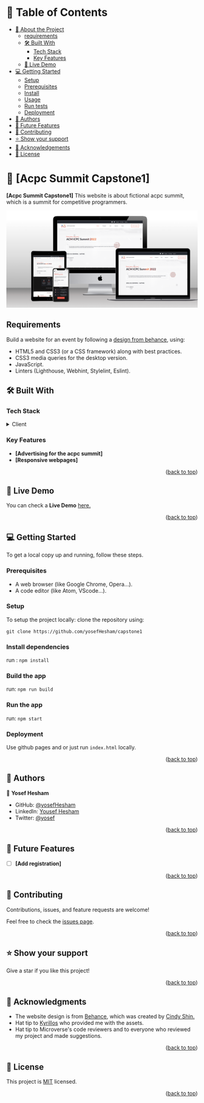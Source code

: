 <a name="readme-top"></a>

# 📗 Table of Contents

- [📖 About the Project](#about-project)
  - [requirements](#requirements)
  - [🛠 Built With](#built-with)
    - [Tech Stack](#tech-stack)
    - [Key Features](#key-features)
  - [🚀 Live Demo](#live-demo)
- [💻 Getting Started](#getting-started)
  - [Setup](#setup)
  - [Prerequisites](#prerequisites)
  - [Install](#install)
  - [Usage](#usage)
  - [Run tests](#run-tests)
  - [Deployment](#triangular_flag_on_post-deployment)
- [👥 Authors](#authors)
- [🔭 Future Features](#future-features)
- [🤝 Contributing](#contributing)
- [⭐️ Show your support](#support)
- [🙏 Acknowledgements](#acknowledgements)
- [📝 License](#license)


# 📖 [Acpc Summit Capstone1] <a name="about-project"></a>

**[Acpc Summit Capstone1]** This website is about fictional acpc summit, which is a summit for competitive programmers.

![image](capstone1.png)

## Requirements <a name="requirements"></a>

Build a website for an event by following a [design from behance](https://www.behance.net/gallery/29845175/CC-Global-Summit-2015), using:

- HTML5 and CSS3 (or a CSS framework) along with best practices.
- CSS3 media queries for the desktop version.
- JavaScript.
- Linters (Lighthouse, Webhint, Stylelint, Eslint).

## 🛠 Built With <a name="built-with"></a>

### Tech Stack <a name="tech-stack"></a>

<details>
  <summary>Client</summary>
  <ul>
    <li><a href="https://www.javascript.com/">Javascript</a></li>
    <li><a href="https://html.com/">HTML5</a></li>
    <li><a href="https://developer.mozilla.org/en-US/docs/Web/CSS">CSS3</a></li>
  </ul>
</details>

### Key Features <a name="key-features"></a>

- **[Advertising for the acpc summit]**
- **[Responsive webpages]**

<p align="right">(<a href="#readme-top">back to top</a>)</p>


## 🚀 Live Demo <a name="live-demo"></a>


You can check a **Live Demo** [here.](https://yosefhesham.github.io/capstone1/)

<p align="right">(<a href="#readme-top">back to top</a>)</p>


## 💻 Getting Started <a name="getting-started"></a>


To get a local copy up and running, follow these steps.

### Prerequisites

- A web browser (like Google Chrome, Opera...).
- A code editor (like Atom, VScode...).

### Setup

To setup the project locally: clone the repository using:

```
git clone https://github.com/yosefHesham/capstone1
```

### Install dependencies

run : `npm install`

### Build the app

run: `npm run build`

### Run the app

run: `npm start`

### Deployment

Use github pages and or just run `index.html` locally.


<p align="right">(<a href="#readme-top">back to top</a>)</p>

## 👥 Authors <a name="authors"></a>

👤 **Yosef Hesham**

- GitHub: [@yosefHesham](https://github.com/yosefHesham)
- LinkedIn: [Yousef Hesham](https://www.linkedin.com/in/yousef-hesham98/)
- Twitter: [@yosef](https://twitter.com/Yousef45653478)

<p align="right">(<a href="#readme-top">back to top</a>)</p>

## 🔭 Future Features <a name="future-features"></a>


- [ ] **[Add registration]**

<p align="right">(<a href="#readme-top">back to top</a>)</p>

## 🤝 Contributing <a name="contributing"></a>

Contributions, issues, and feature requests are welcome!

Feel free to check the [issues page](../../issues/).

<p align="right">(<a href="#readme-top">back to top</a>)</p>

## ⭐️ Show your support <a name="support"></a>

Give a star if you like this project!

<p align="right">(<a href="#readme-top">back to top</a>)</p>

## 🙏 Acknowledgments <a name="acknowledgements"></a>

- The website design is from [Behance](https://www.behance.net/gallery/29845175/CC-Global-Summit-2015), which was created by [Cindy Shin.](https://www.behance.net/adagio07)
- Hat tip to [Kyrillos](https://github.com/Bondok6) who provided me with the assets.
- Hat tip to Microverse's code reviewers and to everyone who reviewed my project and made suggestions.

<p align="right">(<a href="#readme-top">back to top</a>)</p>

## 📝 License <a name="license"></a>

This project is [MIT](./MIT.md) licensed.

<p align="right">(<a href="#readme-top">back to top</a>)</p>


